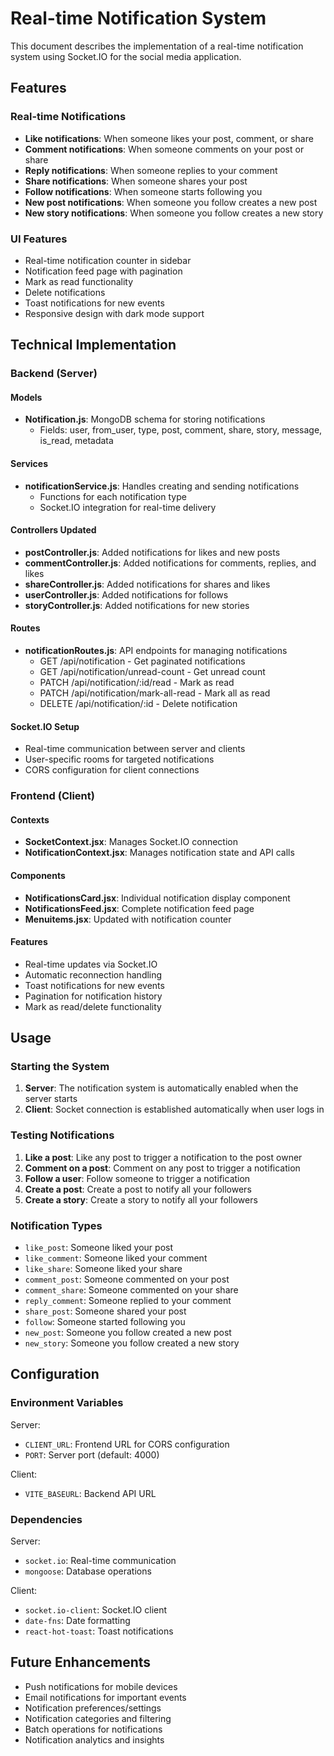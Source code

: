 # Real-time Notification System

This document describes the implementation of a real-time notification system using Socket.IO for the social media application.

## Features

### Real-time Notifications
- **Like notifications**: When someone likes your post, comment, or share
- **Comment notifications**: When someone comments on your post or share
- **Reply notifications**: When someone replies to your comment
- **Share notifications**: When someone shares your post
- **Follow notifications**: When someone starts following you
- **New post notifications**: When someone you follow creates a new post
- **New story notifications**: When someone you follow creates a new story

### UI Features
- Real-time notification counter in sidebar
- Notification feed page with pagination
- Mark as read functionality
- Delete notifications
- Toast notifications for new events
- Responsive design with dark mode support

## Technical Implementation

### Backend (Server)

#### Models
- **Notification.js**: MongoDB schema for storing notifications
  - Fields: user, from_user, type, post, comment, share, story, message, is_read, metadata

#### Services
- **notificationService.js**: Handles creating and sending notifications
  - Functions for each notification type
  - Socket.IO integration for real-time delivery

#### Controllers Updated
- **postController.js**: Added notifications for likes and new posts
- **commentController.js**: Added notifications for comments, replies, and likes
- **shareController.js**: Added notifications for shares and likes
- **userController.js**: Added notifications for follows
- **storyController.js**: Added notifications for new stories

#### Routes
- **notificationRoutes.js**: API endpoints for managing notifications
  - GET /api/notification - Get paginated notifications
  - GET /api/notification/unread-count - Get unread count
  - PATCH /api/notification/:id/read - Mark as read
  - PATCH /api/notification/mark-all-read - Mark all as read
  - DELETE /api/notification/:id - Delete notification

#### Socket.IO Setup
- Real-time communication between server and clients
- User-specific rooms for targeted notifications
- CORS configuration for client connections

### Frontend (Client)

#### Contexts
- **SocketContext.jsx**: Manages Socket.IO connection
- **NotificationContext.jsx**: Manages notification state and API calls

#### Components
- **NotificationsCard.jsx**: Individual notification display component
- **NotificationsFeed.jsx**: Complete notification feed page
- **Menuitems.jsx**: Updated with notification counter

#### Features
- Real-time updates via Socket.IO
- Automatic reconnection handling
- Toast notifications for new events
- Pagination for notification history
- Mark as read/delete functionality

## Usage

### Starting the System

1. **Server**: The notification system is automatically enabled when the server starts
2. **Client**: Socket connection is established automatically when user logs in

### Testing Notifications

1. **Like a post**: Like any post to trigger a notification to the post owner
2. **Comment on a post**: Comment on any post to trigger a notification
3. **Follow a user**: Follow someone to trigger a notification
4. **Create a post**: Create a post to notify all your followers
5. **Create a story**: Create a story to notify all your followers

### Notification Types

- `like_post`: Someone liked your post
- `like_comment`: Someone liked your comment
- `like_share`: Someone liked your share
- `comment_post`: Someone commented on your post
- `comment_share`: Someone commented on your share
- `reply_comment`: Someone replied to your comment
- `share_post`: Someone shared your post
- `follow`: Someone started following you
- `new_post`: Someone you follow created a new post
- `new_story`: Someone you follow created a new story

## Configuration

### Environment Variables

Server:
- `CLIENT_URL`: Frontend URL for CORS configuration
- `PORT`: Server port (default: 4000)

Client:
- `VITE_BASEURL`: Backend API URL

### Dependencies

Server:
- `socket.io`: Real-time communication
- `mongoose`: Database operations

Client:
- `socket.io-client`: Socket.IO client
- `date-fns`: Date formatting
- `react-hot-toast`: Toast notifications

## Future Enhancements

- Push notifications for mobile devices
- Email notifications for important events
- Notification preferences/settings
- Notification categories and filtering
- Batch operations for notifications
- Notification analytics and insights
